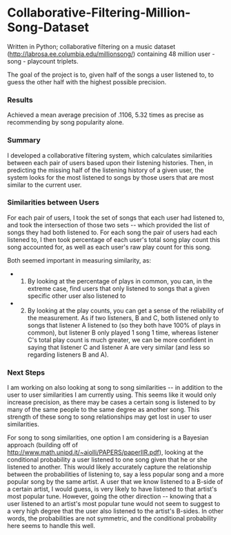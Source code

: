# Collaborative-Filtering-Million-Song-Dataset
Written in Python; collaborative filtering on a music dataset (http://labrosa.ee.columbia.edu/millionsong/) containing 48 million user - song - playcount triplets.

The goal of the project is to, given half of the songs a user listened to, to guess the other half with the highest possible precision. 

### Results
Achieved a mean average precision of .1106, 5.32 times as precise as recommending by song popularity alone.

### Summary
I developed a collaborative filtering system, which calculates similarities between each pair of users based upon their listening histories. Then, in predicting the missing half of the listening history of a given user, the system looks for the most listened to songs by those users that are most similar to the current user. 

### Similarities between Users
For each pair of users, I took the set of songs that each user had listened to, and took the intersection of those two sets -- which provided the list of songs they had both listened to. For each song the pair of users had each listened to, I then took percentage of each user's total song play count this song accounted for, as well as each user's raw play count for this song.

Both seemed important in measuring similarity, as: 
+ 1) By looking at the percentage of plays in common, you can, in the extreme case, find users that only listened to songs that a given specific other user also listened to
+ 2) By looking at the play counts, you can get a sense of the reliability of the measurement. As if two listeners, B and C, both listened only to songs that listener A listened to (so they both have 100% of plays in common), but listener B only played 1 song 1 time, whereas listener C's total play count is much greater, we can be more confident in saying that listener C and listener A are very similar (and less so regarding listeners B and A).

### Next Steps
I am working on also looking at song to song similarities -- in addition to the user to user similarities I am currently using. This seems like it would only increase precision, as there may be cases a certain song is listened to by many of the same people to the same degree as another song. This strength of these song to song relationships may get lost in user to user similarities.

For song to song similarities, one option I am considering is a Bayesian approach (building off of http://www.math.unipd.it/~aiolli/PAPERS/paperIIR.pdf), looking at the conditional probability a user listened to one song given that he or she listened to another. This would likely accurately capture the relationship between the probabilities of listening to, say a less popular song and a more popular song by the same artist. A user that we know listened to a B-side of a certain artist, I would guess, is very likely to have listened to that artist's most popular tune. However, going the other direction -- knowing that a user listened to an artist's most popular tune would not seem to suggest to a very high degree that the user also listened to the artist's B-sides. In other words, the probabilities are not symmetric, and the conditional probability here seems to handle this well.
